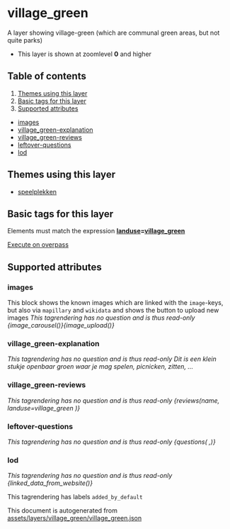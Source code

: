 [//]: # (WARNING: this file is automatically generated. Please find the sources at the bottom and edit those sources)

# village_green




A layer showing village-green (which are communal green areas, but not quite parks)






 - This layer is shown at zoomlevel **0** and higher



## Table of contents

1. [Themes using this layer](#themes-using-this-layer)
2. [Basic tags for this layer](#basic-tags-for-this-layer)
3. [Supported attributes](#supported-attributes)
  - [images](#images)
  - [village_green-explanation](#village_green-explanation)
  - [village_green-reviews](#village_green-reviews)
  - [leftover-questions](#leftover-questions)
  - [lod](#lod)

## Themes using this layer



 - [speelplekken](https://mapcomplete.org/speelplekken)



## Basic tags for this layer

Elements must match the expression **<a href='https://wiki.openstreetmap.org/wiki/Key:landuse' target='_blank'>landuse</a>=<a href='https://wiki.openstreetmap.org/wiki/Tag:landuse%3Dvillage_green' target='_blank'>village_green</a>**

[Execute on overpass](http://overpass-turbo.eu/?Q=%5Bout%3Ajson%5D%5Btimeout%3A90%5D%3B%28%20%20%20%20nwr%5B%22landuse%22%3D%22village_green%22%5D%28%7B%7Bbbox%7D%7D%29%3B%0A%29%3Bout%20body%3B%3E%3Bout%20skel%20qt%3B)

## Supported attributes



### images
This block shows the known images which are linked with the `image`-keys, but also via `mapillary` and `wikidata` and shows the button to upload new images
_This tagrendering has no question and is thus read-only_
*{image_carousel()}{image_upload()}*




### village_green-explanation

_This tagrendering has no question and is thus read-only_
*Dit is een klein stukje openbaar groen waar je mag spelen, picnicken, zitten, ...*




### village_green-reviews

_This tagrendering has no question and is thus read-only_
*{reviews(name, landuse=village_green )}*




### leftover-questions

_This tagrendering has no question and is thus read-only_
*{questions( ,)}*




### lod

_This tagrendering has no question and is thus read-only_
*{linked_data_from_website()}*


This tagrendering has labels 
`added_by_default`


This document is autogenerated from [assets/layers/village_green/village_green.json](https://github.com/pietervdvn/MapComplete/blob/develop/assets/layers/village_green/village_green.json)
